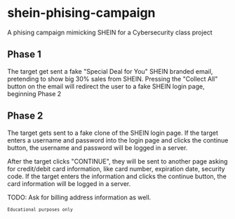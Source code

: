 # shein-phising-campaign

A phising campaign mimicking SHEIN for a Cybersecurity class project

## Phase 1
The target get sent a fake "Special Deal for You" SHEIN branded email, pretending to show big 30% sales from SHEIN. Pressing the "Collect All" button on the email will redirect the user to a fake SHEIN login page, beginning Phase 2

## Phase 2
The target gets sent to a fake clone of the SHEIN login page. If the target enters a username and password into the login page and clicks the continue button, the username and password will be logged in a server.

After the target clicks "CONTINUE", they will be sent to another page asking for credit/debit card information, like card number, expiration date, security code. If the target enters the information and clicks the continue button, the card information will be logged in a server.

TODO: Ask for billing address information as well.

<sub>`Educational purposes only`</sub>
